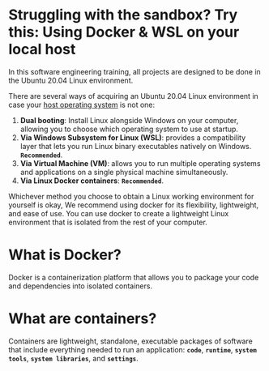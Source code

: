 # Struggling with the sandbox? Try this: Using Docker & WSL on your local host

In this software engineering training, all projects are designed to be done in the Ubuntu 20.04 Linux environment.

There are several ways of acquiring an Ubuntu 20.04 Linux environment in case your [host operating system](https://lemp.io/what-is-a-host-operating-system-2/) is not one:

1. **Dual booting**: Install Linux alongside Windows on your computer, allowing you to choose which operating system to use at startup.
2. **Via Windows Subsystem for Linux (WSL)**: provides a compatibility layer that lets you run Linux binary executables natively on Windows. **`Recommended`**.
3. **Via Virtual Machine (VM)**: allows you to run multiple operating systems and applications on a single physical machine simultaneously.
4. **Via Linux Docker containers**: **`Recommended`**.

Whichever method you choose to obtain a Linux working environment for yourself is okay, We recommend using docker for its flexibility, lightweight, and ease of use. You can use docker to create a lightweight Linux environment that is isolated from the rest of your computer.


# What is Docker?
Docker is a containerization platform that allows you to package your code and dependencies into isolated containers.

# What are containers?
Containers are lightweight, standalone, executable packages of software that include everything needed to run an application: **`code`**, **`runtime`**, **`system tools`**, **`system libraries`**, and **`settings`**.

